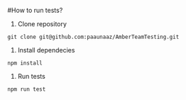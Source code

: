 #How to run tests?
1. Clone repository

`git clone git@github.com:paaunaaz/AmberTeamTesting.git`
1. Install dependecies

`npm install`
1. Run tests

`npm run test`